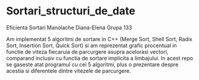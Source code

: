 # Sortari_structuri_de_date
Eficienta Sortari
Manolache Diana-Elena
Grupa 133

Am implementat 5 algoritmi de sortare in C++ (Merge Sort, Shell Sort, Radix Sort, Insertion Sort, Quick Sort) si am reprezentat grafic procentual in functie de 
viteza fiecaruia de parcurgere asupra acelorasi vectori, comparand inclusiv cu functia de sortare implicita a limbajului. In acest repo se gaseste atat programul
cu cei 5 algoritmi, plus o prezentare despre acestia si diferentele dintre vitezele de parcurgere.
